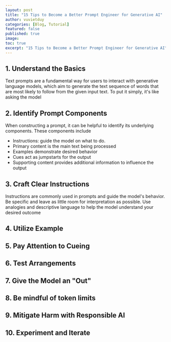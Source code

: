 ```yaml
---
layout: post
title: "15 Tips to Become a Better Prompt Engineer for Generative AI"
author: vuvietduy
categories: [Blog, Tutorial]
featured: false
published: true
image:
toc: true
excerpt: "15 Tips to Become a Better Prompt Engineer for Generative AI"
---
```


## 1. Understand the Basics

Text prompts are a fundamental way for users to interact with generative language models, which aim to generate the text sequence of words that are most likely to follow from the given input text. To put it simply, it's like asking the model

## 2. Identify Prompt Components

When constructing a prompt, it can be helpful to identify its underlying components. These components include

- Instructions: guide the model on what to do.
- Primary content is the main text being processed
- Examples demonstrate desired behavior
- Cues act as jumpstarts for the output
- Supporting content provides additional information to influence the output

## 3. Craft Clear Instructions

Instructions are commonly used in prompts and guide the model's behavior. Be specific and leave as little room for interpretation as possible. Use analogies and descriptive language to help the model understand your desired outcome

## 4. Utilize Example

## 5. Pay Attention to Cueing

## 6. Test Arrangements

## 7. Give the Model an "Out"

## 8. Be mindful of token limits

## 9. Mitigate Harm with Responsible AI

## 10. Experiment and Iterate
